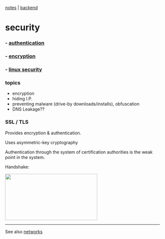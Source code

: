 [notes](../index.md) | [backend](../backend.md)

# security

### - [authentication](authentication.md)
### - [encryption](encryption.md)
### - [linux security](../linux/security.md)

### topics
- encryption
- hiding I.P.
- preventing malware (drive-by downloads/installs), obfuscation
- DNS Leakage??

### SSL / TLS

Provides encryption & authentication.

Uses asymmetric-key cryptography

Authentication through the system of certification authorities is the weak point in the system.


Handshake:

<img src="http://vanish.org/t/images/ssl.jpg" height="150" width="300"/>



---

See also [networks](../networks/index.md)
